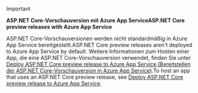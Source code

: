 > [!IMPORTANT]
> <span data-ttu-id="6428d-101">**ASP.NET Core-Vorschauversion mit Azure App Service**</span><span class="sxs-lookup"><span data-stu-id="6428d-101">**ASP.NET Core preview releases with Azure App Service**</span></span>
>
> <span data-ttu-id="6428d-102">ASP.NET Core-Vorschauversionen werden nicht standardmäßig in Azure App Service bereitgestellt.</span><span class="sxs-lookup"><span data-stu-id="6428d-102">ASP.NET Core preview releases aren't deployed to Azure App Service by default.</span></span> <span data-ttu-id="6428d-103">Weitere Informationen zum Hosten einer App, die eine ASP.NET Core-Vorschauversion verwendet, finden Sie unter [Deploy ASP.NET Core preview release to Azure App Service (Bereitstellen der ASP.NET Core-Vorschauversion in Azure App Service)](xref:host-and-deploy/azure-apps/index#deploy-aspnet-core-preview-release-to-azure-app-service).</span><span class="sxs-lookup"><span data-stu-id="6428d-103">To host an app that uses an ASP.NET Core preview release, see [Deploy ASP.NET Core preview release to Azure App Service](xref:host-and-deploy/azure-apps/index#deploy-aspnet-core-preview-release-to-azure-app-service).</span></span>
<!-- 
> [!IMPORTANT]
> **ASP.NET Core 3.0 with Azure App Service**
>
> ASP.NET Core 3.0 has not yet been deployed to Azure App Service. We hope to provide ASP.NET Core 3 on Azure App Service soon. To host an app that uses an ASP.NET Core 3.0:

* Treat ASP.NET Core 3.0 like a preview release for Azure App Service deployment.
* See [Deploy ASP.NET Core preview release to Azure App Service](xref:host-and-deploy/azure-apps/index#deploy-aspnet-core-preview-release-to-azure-app-service).
-->
